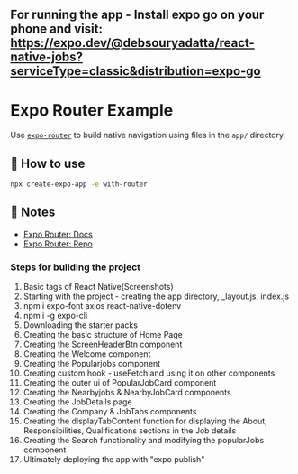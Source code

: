 ## For running the app - Install expo go on your phone and visit: https://expo.dev/@debsouryadatta/react-native-jobs?serviceType=classic&distribution=expo-go

# Expo Router Example

Use [`expo-router`](https://expo.github.io/router) to build native navigation using files in the `app/` directory.

## 🚀 How to use

```sh
npx create-expo-app -e with-router
```

## 📝 Notes

- [Expo Router: Docs](https://expo.github.io/router)
- [Expo Router: Repo](https://github.com/expo/router)


### Steps for building the project
1. Basic tags of React Native(Screenshots)
2. Starting with the project - creating the app directory, _layout.js, index.js
3. npm i expo-font axios react-native-dotenv
4. npm i -g expo-cli
5. Downloading the starter packs
6. Creating the basic structure of Home Page
7. Creating the ScreenHeaderBtn component
8. Creating the Welcome component
9. Creating the Popularjobs component
10. Creating custom hook - useFetch and using it on other components
11. Creating the outer ui of PopularJobCard component
11. Creating the Nearbyjobs & NearbyJobCard components
12. Creating the JobDetails page
13. Creating the Company & JobTabs components
14. Creating the displayTabContent function for displaying the About, Responsibilities, Qualifications sections in the Job details
15. Creating the Search functionality and modifying the popularJobs component
16. Ultimately deploying the app with "expo publish"
